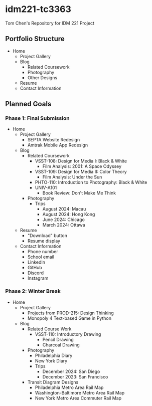 # idm221-tc3363

Tom Chen's Repository for IDM 221 Project 

## Portfolio Structure 

- Home 
    - Project Gallery 
    - Blog 
        - Related Coursework 
        - Photography
        - Other Designs 
    - Resume 
    - Contact Information 

## Planned Goals 

### Phase 1: Final Submission 

- Home 
    - Project Gallery 
        - SEPTA Website Redesign
        - Amtrak Mobile App Redesign 
    - Blog 
        - Related Coursework 
            - VSST-108: Design for Media I: Black & White 
                - Film Analysis: 2001: A Space Odyssey 
            - VSST-109: Design for Media II: Color Theory 
                - Film Analysis: Under the Sun 
            - PHTO-110: Introduction to Photography: Black & White 
            - UNIV-A101 
                - Book Review: Don't Make Me Think 
        - Photography 
            - Trips 
                - August 2024: Macau 
                - August 2024: Hong Kong  
                - June 2024: Chicago 
                - March 2024: Ottawa 
    - Resume 
        - "Download" button 
        - Resume display 
    - Contact Information 
        - Phone number 
        - School email
        - LinkedIn 
        - GitHub 
        - Discord 
        - Instagram 

### Phase 2: Winter Break 

- Home 
    - Project Gallery 
        - Projects from PROD-215: Design Thinking 
        - Monopoly 4 Text-based Game in Python 
    - Blog 
        - Related Course Work 
            - VSST-110: Introductory Drawing 
                - Pencil Drawing 
                - Charcoal Drawing  
        - Photography 
            - Philadelphia Diary 
            - New York Diary 
            - Trips 
                - December 2024: San Diego 
                - December 2023: San Francisco 
        - Transit Diagram Designs 
            - Philadelphia Metro Area Rail Map 
            - Washington-Baltimore Metro Area Rail Map 
            - New York Metro Area Commuter Rail Map 
